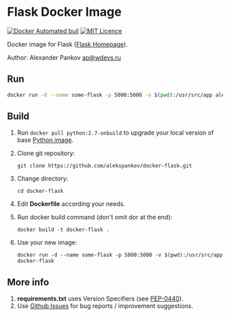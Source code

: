 Flask Docker Image
==================

[![Docker Automated buil](https://img.shields.io/docker/automated/jrottenberg/ffmpeg.svg?maxAge=2592000?style=flat-square)](https://hub.docker.com/r/aleksxp/docker-flask/)
[![MIT Licence](https://badges.frapsoft.com/os/mit/mit.svg?v=103)](https://opensource.org/licenses/mit-license.php)


Docker image for Flask ([Flask Homepage](http://flask.pocoo.org/)).

Author: Alexander Pankov <ap@wdevs.ru>

Run
---

```bash
docker run -d --name some-flask -p 5000:5000 -v $(pwd):/usr/src/app aleksxp/flask
```

Build
-----

1. Run ```docker pull python:2.7-onbuild``` to upgrade your local version of base [Python image](https://hub.docker.com/_/python/).
1. Clone git repository:
    ```
    git clone https://github.com/alekspankov/docker-flask.git
    ```
    
1. Change directory:
    ```
    cd docker-flask
    ```
    
1. Edit **Dockerfile** according your needs.
1. Run docker build command (don't omit dor at the end):
    ```
    docker build -t docker-flask .
    ```
    
1. Use your new image:
    ```
    docker run -d --name some-flask -p 5000:5000 -v $(pwd):/usr/src/app docker-flask
    ```
    
More info
---------

1. **requirements.txt** uses Version Specifiers (see [PEP-0440](https://www.python.org/dev/peps/pep-0440/)).
1. Use [Github Issues](https://github.com/alekspankov/docker-flask/issues) for bug reports / improvement suggestions.    